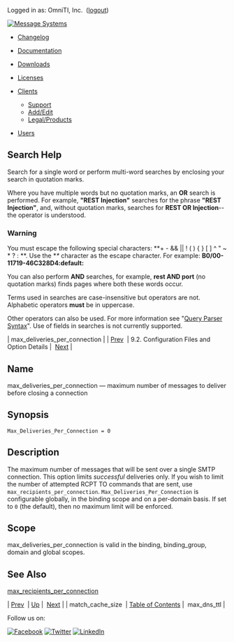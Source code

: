 Logged in as: OmniTI, Inc.  ([logout](https://support.messagesystems.com/logout.php))

[![Message Systems](https://support.messagesystems.com/images/ms-white205.png)](https://support.messagesystems.com/start.php) 

*   [Changelog](https://support.messagesystems.com/start.php?show=changelog)
*   [Documentation](https://support.messagesystems.com/docs/)
*   [Downloads](https://support.messagesystems.com/start.php)

*   [Licenses](https://support.messagesystems.com/license_summary.php)
*   <a href="">Clients</a>
    *   [Support](https://support.messagesystems.com/cs.php)
    *   [Add/Edit](https://support.messagesystems.com/edit_client.php)
    *   [Legal/Products](https://support.messagesystems.com/edit_products.php)
*   [Users](https://support.messagesystems.com/edit_customer.php)

## Search Help

Search for a single word or perform multi-word searches by enclosing your search in quotation marks.

Where you have multiple words but no quotation marks, an **OR** search is performed. For example, **"REST Injection"** searches for the phrase **"REST Injection"**, and, without quotation marks, searches for **REST OR Injection**--the operator is understood.

### Warning

You must escape the following special characters: **+ - && || ! ( ) { } [ ] ^ " ~ * ? : \**. Use the **\** character as the escape character. For example: **B0/00-11719-46C328D4\:default\:**

You can also perform **AND** searches, for example, **rest AND port** (no quotation marks) finds pages where both these words occur.

Terms used in searches are case-insensitive but operators are not. Alphabetic operators **must** be in uppercase.

Other operators can also be used. For more information see "[Query Parser Syntax](https://lucene.apache.org/core/old_versioned_docs/versions/3_0_0/queryparsersyntax.html)". Use of fields in searches is not currently supported.

| max_deliveries_per_connection |
| [Prev](conf.ref.match_cache_size.php)  | 9.2. Configuration Files and Option Details |  [Next](conf.ref.max_dns_ttl.php) |

<a name="conf.ref.max_deliveries_per_connection"></a>
## Name

max_deliveries_per_connection — maximum number of messages to deliver before closing a connection

## Synopsis

`Max_Deliveries_Per_Connection = 0`

<a name="idp10180560"></a>
## Description

The maximum number of messages that will be sent over a single SMTP connection. This option limits *successful* deliveries only. If you wish to limit the number of attempted RCPT TO commands that are sent, use `max_recipients_per_connection`. `Max_Deliveries_Per_Connection` is configurable globally, in the binding scope and on a per-domain basis. If set to `0` (the default), then no maximum limit will be enforced.

<a name="idp10184272"></a>
## Scope

max_deliveries_per_connection is valid in the binding, binding_group, domain and global scopes.

<a name="idp10185968"></a>
## See Also

[max_recipients_per_connection](conf.ref.max_recipients_per_connection.php "max_recipients_per_connection")

| [Prev](conf.ref.match_cache_size.php)  | [Up](conf.ref.files.php) |  [Next](conf.ref.max_dns_ttl.php) |
| match_cache_size  | [Table of Contents](index.php) |  max_dns_ttl |

Follow us on:

[![Facebook](https://support.messagesystems.com/images/icon-facebook.png)](http://www.facebook.com/messagesystems) [![Twitter](https://support.messagesystems.com/images/icon-twitter.png)](http://twitter.com/#!/MessageSystems) [![LinkedIn](https://support.messagesystems.com/images/icon-linkedin.png)](http://www.linkedin.com/company/message-systems)